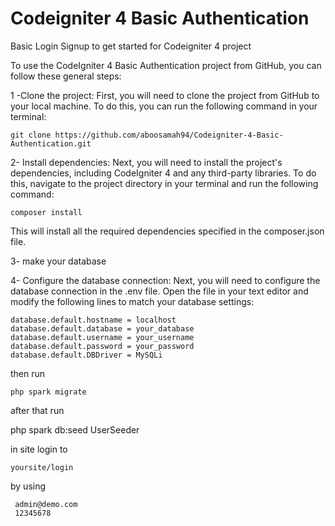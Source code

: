 # Codeigniter 4 Basic Authentication
 Basic Login Signup to get started for Codeigniter 4 project
 
To use the CodeIgniter 4 Basic Authentication project from GitHub, you can follow these general steps:

1 -Clone the project: First, you will need to clone the project from GitHub to your local machine. To do this, you can run the following command in your terminal:
 
    git clone https://github.com/aboosamah94/Codeigniter-4-Basic-Authentication.git

2- Install dependencies: Next, you will need to install the project's dependencies, including CodeIgniter 4 and any third-party libraries. To do this, navigate to the project directory in your terminal and run the following command:

    composer install
 
This will install all the required dependencies specified in the composer.json file.
 
3- make your database

4- Configure the database connection: Next, you will need to configure the database connection in the .env file. Open the file in your text editor and modify the following lines to match your database settings:
 
    database.default.hostname = localhost
    database.default.database = your_database
    database.default.username = your_username
    database.default.password = your_password
    database.default.DBDriver = MySQLi
 
then run 
 
    php spark migrate
  
after that run

   php spark db:seed UserSeeder
 
in site login to

    yoursite/login

by using

     admin@demo.com
     12345678

